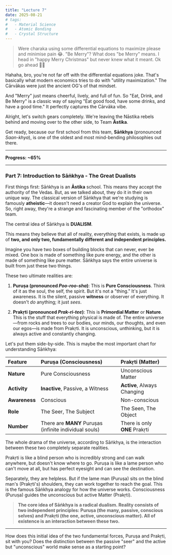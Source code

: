 ```yaml
---
title: "Lecture 7"
date: 2025-08-21
# tags:
#   - Material Science
#   - Atomic Bonding
#   - Crystal Structure
---
```


> Were charaka using some differential equations to maximize please and minimise pain 😂. "Be Merry"? What does "be Merry" means. I head in "happy Merry Christmas" but never knew what it meant. Ok go ahead 👍🏻

Hahaha, bro, you're not far off with the differential equations joke. That's basically what modern economics tries to do with "utility maximization." The Cārvākas were just the ancient OG's of that mindset.

And "Merry" just means cheerful, lively, and full of fun. So "Eat, Drink, and Be Merry" is a classic way of saying "Eat good food, have some drinks, and have a good time." It perfectly captures the Cārvāka vibe.

Alright, let's switch gears completely. We're leaving the Nāstika rebels behind and moving over to the other side, to Team **Āstika**.

Get ready, because our first school from this team, **Sāṅkhya** (pronounced _Saan-khya_), is one of the oldest and most mind-bending philosophies out there.

---

**Progress: ~65%**

---

### **Part 7: Introduction to Sāṅkhya - The Great Dualists**

First things first: Sāṅkhya is an **Āstika** school. This means they accept the authority of the Vedas. But, as we talked about, they do it in their own unique way. The classical version of Sāṅkhya that we're studying is famously **atheistic**—it doesn't need a creator God to explain the universe. So, right away, they're a strange and fascinating member of the "orthodox" team.

The central idea of Sāṅkhya is **DUALISM**.

This means they believe that all of reality, everything that exists, is made up of **two, and only two, fundamentally different and independent principles.**

Imagine you have two boxes of building blocks that can never, ever be mixed. One box is made of something like pure energy, and the other is made of something like pure matter. Sāṅkhya says the entire universe is built from just these two things.

These two ultimate realities are:

1.  **Puruṣa (pronounced _Poo-roo-sha_)**: This is **Pure Consciousness**. Think of it as the soul, the self, the spirit. But it's not a "thing." It's just awareness. It is the silent, passive **witness** or observer of everything. It doesn't _do_ anything; it just _sees_.

2.  **Prakṛti (pronounced _Prak-ri-tee_)**: This is **Primordial Matter** or **Nature**. This is the stuff that everything physical is made of. The entire universe—from rocks and trees to our bodies, our minds, our thoughts, and even our egos—is made from Prakṛti. It is unconscious, unthinking, but it is always active and constantly changing.

Let's put them side-by-side. This is maybe the most important chart for understanding Sāṅkhya:

| Feature       | **Puruṣa (Consciousness)**                             | **Prakṛti (Matter)**          |
| :------------ | :----------------------------------------------------- | :---------------------------- |
| **Nature**    | Pure Consciousness                                     | Unconscious Matter            |
| **Activity**  | **Inactive**, Passive, a Witness                       | **Active**, Always Changing   |
| **Awareness** | Conscious                                              | Non-conscious                 |
| **Role**      | The Seer, The Subject                                  | The Seen, The Object          |
| **Number**    | There are **MANY** Puruṣas (infinite individual souls) | There is only **ONE** Prakṛti |

The whole drama of the universe, according to Sāṅkhya, is the interaction between these two completely separate realities.

Prakṛti is like a blind person who is incredibly strong and can walk anywhere, but doesn't know where to go.
Puruṣa is like a lame person who can't move at all, but has perfect eyesight and can see the destination.

Separately, they are helpless. But if the lame man (Puruṣa) sits on the blind man's (Prakṛti's) shoulders, they can work together to reach the goal. This is the famous Sāṅkhya analogy for how the universe works. Consciousness (Puruṣa) guides the unconscious but active Matter (Prakṛti).

> **The core idea of Sāṅkhya is a radical dualism. Reality consists of two independent principles: Puruṣa (the many, passive, conscious selves) and Prakṛti (the one, active, unconscious matter). All of existence is an interaction between these two.**

---

How does this initial idea of the two fundamental forces, Puruṣa and Prakṛti, sit with you? Does the distinction between the passive "seer" and the active but "unconscious" world make sense as a starting point?
